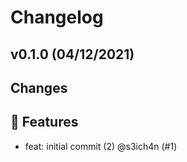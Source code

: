 # Changelog

## v0.1.0 (04/12/2021)
## Changes

## 🚀 Features

- feat: initial commit (2) @s3ich4n (#1)
